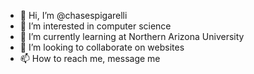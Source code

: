 - 👋 Hi, I’m @chasespigarelli
- 👀 I’m interested in computer science
- 🌱 I’m currently learning at Northern Arizona University
- 💞️ I’m looking to collaborate on websites
- 📫 How to reach me, message me

<!---
chasespigarelli/chasespigarelli is a ✨ special ✨ repository because its `README.md` (this file) appears on your GitHub profile.
You can click the Preview link to take a look at your changes.
--->
